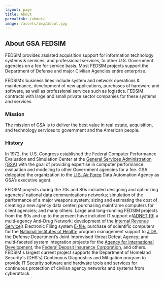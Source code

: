 ```yaml
---
layout: page
title: About
permalink: /about/
image: /assets/img/about.jpg
---
```

## About GSA FEDSIM

FEDSIM provides assisted acquisition support for  information technology systems & services, and professional services, to other U.S. Government agencies on a fee for service basis. Most FEDSIM projects support the Department of Defense and major Civilian Agencies entire enterprise.  

FEDSIM’s business lines include system and network operations & maintenance, development of new applications, purchases of hardware and software, as well as professional services such as logistics. FEDSIM contracts with large and small private sector companies for these systems and services.

### Mission

The mission of GSA is to deliver the best value in real estate, acquisition, and technology services to government and the American people.

### History

In 1972, the U.S. Congress established the Federal Computer Performance Evaluation and Simulation Center at the [General Services Administration (GSA)](https://en.wikipedia.org/wiki/General_Services_Administration "General Services Administration") with the goal of providing expertise in computer performance evaluation and modeling to other Government agencies for a fee. GSA delegated the organization to the [U.S. Air Force](https://en.wikipedia.org/wiki/U.S._Air_Force "U.S. Air Force") Data Automation Agency as GSA’s executive agent.

FEDSIM projects during the 70s and 80s included designing and optimizing agencies’ national data communications networks; simulation of the performance of a major weapons system; sizing and estimating the cost of creating a new agency data center; purchasing mainframe computers for client agencies; and many others. Large and long-running FEDSIM projects from the 80s and up to the present have included IT support of[ADNET](http://www.disa.mil/Services/Network-Services/Anti-Drug-Network),[\[9\]](https://en.wikipedia.org/wiki/Federal_Systems_Integration_and_Management_Center#cite_note-9) a multi-agency Anti-Drug Network; development of the [Internal Revenue Service](https://en.wikipedia.org/wiki/Internal_Revenue_Service "Internal Revenue Service")’s Electronic Filing system [E-file](https://en.wikipedia.org/wiki/IRS_e-file "IRS e-file"); purchase of scientific computers for the [National Institutes of Health](https://en.wikipedia.org/wiki/National_Institutes_of_Health "National Institutes of Health"); program management support to [JIDA](https://en.wikipedia.org/wiki/Joint_Improvised_Explosive_Device_Defeat_Organization "Joint Improvised Explosive Device Defeat Organization"), the Defense Department’s Joint Improvised-threat Defeat Agency; and multi-faceted system integration projects for the [Agency for International Development](https://en.wikipedia.org/wiki/Agency_for_International_Development "Agency for International Development"), the [Federal Deposit Insurance Corporation](https://en.wikipedia.org/wiki/Federal_Deposit_Insurance_Corporation "Federal Deposit Insurance Corporation"), and others. FEDSIM's largest current project supports the Department of Homeland Security's (DHS's) Continuous Diagnostics and Mitigation program to provide IT Security software and hardware tools and services for continuous protection of civilian agency networks and systems from cyberattack.